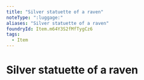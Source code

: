 ```yaml
---
title: "Silver statuette of a raven"
noteType: ":luggage:"
aliases: "Silver statuette of a raven"
foundryId: Item.m64Y3S2fMfTygCz6
tags:
  - Item
---
```


# Silver statuette of a raven
